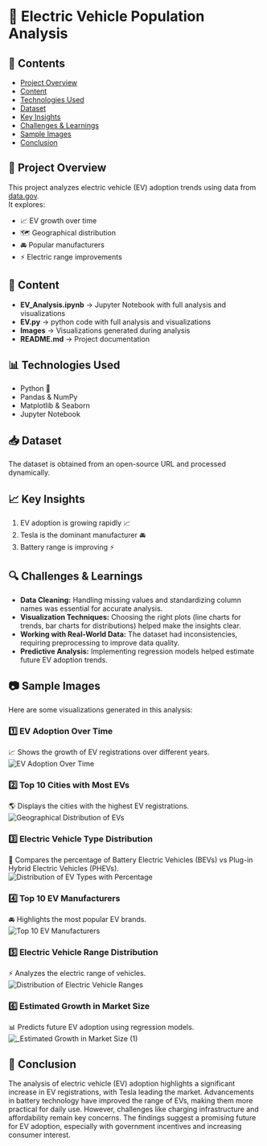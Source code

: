 # 🚗 Electric Vehicle Population Analysis  

## 📌 Contents  
- [Project Overview](#-project-overview)  
- [Content](#-content)  
- [Technologies Used](#-technologies-used)  
- [Dataset](#-dataset)  
- [Key Insights](#-key-insights)  
- [Challenges & Learnings](#-challenges--learnings)  
- [Sample Images](#-sample-images)  
- [Conclusion](#-conclusion)  

## 📌 Project Overview  
This project analyzes electric vehicle (EV) adoption trends using data from [data.gov](https://www.data.gov/).  
It explores:  
- 📈 EV growth over time  
- 🗺️ Geographical distribution  
- 🚘 Popular manufacturers  
- ⚡ Electric range improvements  

## 📂 Content  
- **EV_Analysis.ipynb** → Jupyter Notebook with full analysis and visualizations  
- **EV.py** → python code with full analysis and visualizations
- **Images** → Visualizations generated during analysis  
- **README.md** → Project documentation  

## 📊 Technologies Used  
- Python 🐍  
- Pandas & NumPy  
- Matplotlib & Seaborn  
- Jupyter Notebook  

## 📥 Dataset  
The dataset is obtained from an open-source URL and processed dynamically.  

## 📈 Key Insights  
1. EV adoption is growing rapidly 📈  
2. Tesla is the dominant manufacturer 🚘  
3. Battery range is improving ⚡  

## 🔍 Challenges & Learnings  
- **Data Cleaning:** Handling missing values and standardizing column names was essential for accurate analysis.  
- **Visualization Techniques:** Choosing the right plots (line charts for trends, bar charts for distributions) helped make the insights clear.  
- **Working with Real-World Data:** The dataset had inconsistencies, requiring preprocessing to improve data quality.  
- **Predictive Analysis:** Implementing regression models helped estimate future EV adoption trends.  

## 📷 Sample Images  
Here are some visualizations generated in this analysis:  

### **1️⃣ EV Adoption Over Time**  
📈 Shows the growth of EV registrations over different years.  
 ![EV Adoption Over Time](https://github.com/user-attachments/assets/6eccd290-eb29-490d-8253-2a2b36a55138)

### **2️⃣ Top 10 Cities with Most EVs**  
🌎 Displays the cities with the highest EV registrations.
![Geographical Distribution of EVs](https://github.com/user-attachments/assets/a3b37c71-f86f-4e57-9d2a-a871f778ca40)

### **3️⃣ Electric Vehicle Type Distribution**  
🔋 Compares the percentage of Battery Electric Vehicles (BEVs) vs Plug-in Hybrid Electric Vehicles (PHEVs).  
![Distribution of EV Types with Percentage](https://github.com/user-attachments/assets/64685210-d383-4410-9992-35574666221e)

### **4️⃣ Top 10 EV Manufacturers**  
🚘 Highlights the most popular EV brands.  
![Top 10 EV Manufacturers](https://github.com/user-attachments/assets/4c547149-8e9a-4e99-94e0-f2f12b84adcb)

### **5️⃣ Electric Vehicle Range Distribution**  
⚡ Analyzes the electric range of vehicles.  
![Distribution of Electric Vehicle Ranges](https://github.com/user-attachments/assets/1c117e78-1b64-4b7b-bdce-dfbe80a2d3ce)

### **6️⃣ Estimated Growth in Market Size**  
📊 Predicts future EV adoption using regression models.  
![_Estimated Growth in Market Size (1)](https://github.com/user-attachments/assets/fcfb5700-4559-47ac-9e1e-a7e7d62f1205)



## 📌 Conclusion  
The analysis of electric vehicle (EV) adoption highlights a significant increase in EV registrations, with Tesla leading the market. Advancements in battery technology have improved the range of EVs, making them more practical for daily use. However, challenges like charging infrastructure and affordability remain key concerns. The findings suggest a promising future for EV adoption, especially with government incentives and increasing consumer interest.  
